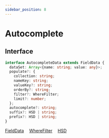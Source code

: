```yaml
---
sidebar_position: 8
---
```


# Autocomplete

## Interface

```typescript
interface AutocompleteData extends FieldData {
  dataSet: Array<{name: string; value: any}>;
  populate?: {
    collection: string;
    nameKey: string;
    valueKey?: string;
    orderBy?: string;
    filter?: WhereFilter;
    limit?: number;
  };
  autocomplete?: string;
  suffix?: HSD | string;
  prefix?: HSD | string;
}
```

<a href="/docs/types/field-data">FieldData</a>&emsp;
<a href="/docs/types/where-filter">WhereFilter</a>&emsp;
<a href="/docs/types/hsd">HSD</a>&emsp;
